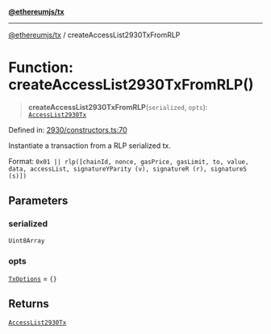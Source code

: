 [**@ethereumjs/tx**](../README.md)

***

[@ethereumjs/tx](../README.md) / createAccessList2930TxFromRLP

# Function: createAccessList2930TxFromRLP()

> **createAccessList2930TxFromRLP**(`serialized`, `opts`): [`AccessList2930Tx`](../classes/AccessList2930Tx.md)

Defined in: [2930/constructors.ts:70](https://github.com/Dargon789/ethereumjs-monorepo/blob/master/packages/tx/src/2930/constructors.ts#L70)

Instantiate a transaction from a RLP serialized tx.

Format: `0x01 || rlp([chainId, nonce, gasPrice, gasLimit, to, value, data, accessList,
signatureYParity (v), signatureR (r), signatureS (s)])`

## Parameters

### serialized

`Uint8Array`

### opts

[`TxOptions`](../interfaces/TxOptions.md) = `{}`

## Returns

[`AccessList2930Tx`](../classes/AccessList2930Tx.md)

